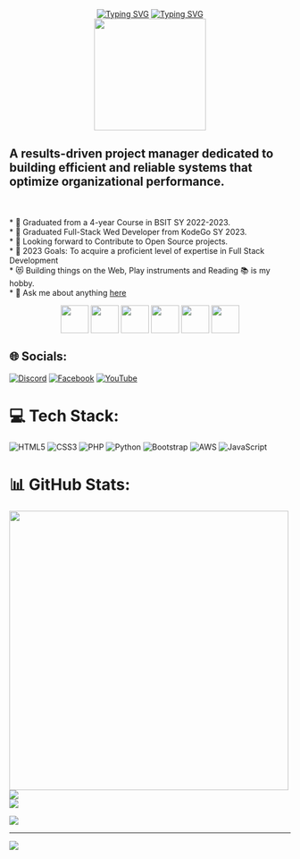 <div id="header" align="center">
<a href="https://git.io/typing-svg"><img src="https://readme-typing-svg.demolab.com?font=Fira+Code&pause=1000&color=0EF788&repeat=false&width=435&lines=JOHN+MARK+ROJAS" alt="Typing SVG" /></a>
     <a href="https://git.io/typing-svg"><img src="https://readme-typing-svg.demolab.com?font=Fira+Code&pause=1000&color=0EF788&width=435&lines=Full+Stack+Web+%26+Wordpress+Developer;Always+learning+new+things;4+YRS+BSIT+Graduates+;KodeGO+Graduates" alt="Typing SVG" /></a>
<br>
  <picture><img height="200" src="https://media.tenor.com/eBdhcXqGN3MAAAAi/madotsuki-spin.gif"/></picture>
  </div>



A results-driven project manager dedicated to building efficient and reliable systems that optimize organizational performance.
--------------------------------------------------------------------------------
<br><br>* 🏫 Graduated from a 4-year Course in BSIT SY 2022-2023.
<br>* 🎯 Graduated Full-Stack Wed Developer from KodeGo SY 2023.
<br>* 🔭 Looking forward to Contribute to Open Source projects.
<br>* 🥅 2023 Goals: To acquire a proficient level of expertise in Full Stack Development
<br>* 😻 Building things on the Web, Play instruments and Reading 📚 is my hobby.
<br>* 💬 Ask me about anything [here](https://github.com/Markys21/Markys21/issues)
<br>

<p align="center">
  <img src="https://media4.giphy.com/media/xTk9ZOk8WmSKQpFg1W/giphy.gif?cid=790b7611cd0f34add4cbbeca0b68770186eced04e3b27025&rid=giphy.gif&ct=s" width="50" height="50" style="display:inline-block; vertical-align:middle;" /> 
     <img src="https://media4.giphy.com/media/xTk9ZOk8WmSKQpFg1W/giphy.gif?cid=790b7611cd0f34add4cbbeca0b68770186eced04e3b27025&rid=giphy.gif&ct=s" width="50" height="50" style="display:inline-block; vertical-align:middle;" /> 
     <img src="https://media4.giphy.com/media/xTk9ZOk8WmSKQpFg1W/giphy.gif?cid=790b7611cd0f34add4cbbeca0b68770186eced04e3b27025&rid=giphy.gif&ct=s" width="50" height="50" style="display:inline-block; vertical-align:middle;" /> 
     <img src="https://media4.giphy.com/media/xTk9ZOk8WmSKQpFg1W/giphy.gif?cid=790b7611cd0f34add4cbbeca0b68770186eced04e3b27025&rid=giphy.gif&ct=s" width="50" height="50" style="display:inline-block; vertical-align:middle;" /> 
     <img src="https://media4.giphy.com/media/xTk9ZOk8WmSKQpFg1W/giphy.gif?cid=790b7611cd0f34add4cbbeca0b68770186eced04e3b27025&rid=giphy.gif&ct=s" width="50" height="50" style="display:inline-block; vertical-align:middle;" /> 
     <img src="https://media4.giphy.com/media/xTk9ZOk8WmSKQpFg1W/giphy.gif?cid=790b7611cd0f34add4cbbeca0b68770186eced04e3b27025&rid=giphy.gif&ct=s" width="50" height="50" style="display:inline-block; vertical-align:middle;" /> 
</p>

## 🌐 Socials:
[![Discord](https://img.shields.io/badge/Discord-%237289DA.svg?logo=discord&logoColor=white)](https://discord.gg/https://discord.gg/PNNx3sjh) [![Facebook](https://img.shields.io/badge/Facebook-%231877F2.svg?logo=Facebook&logoColor=white)](https://facebook.com/https://web.facebook.com/johnmark.rojas.52) [![YouTube](https://img.shields.io/badge/YouTube-%23FF0000.svg?logo=YouTube&logoColor=white)](https://youtube.com/@https://www.youtube.com/@johnmarkrojas7208) 

# 💻 Tech Stack:
![HTML5](https://img.shields.io/badge/html5-%23E34F26.svg?style=for-the-badge&logo=html5&logoColor=white) ![CSS3](https://img.shields.io/badge/css3-%231572B6.svg?style=for-the-badge&logo=css3&logoColor=white) ![PHP](https://img.shields.io/badge/php-%23777BB4.svg?style=for-the-badge&logo=php&logoColor=white) ![Python](https://img.shields.io/badge/python-3670A0?style=for-the-badge&logo=python&logoColor=ffdd54) ![Bootstrap](https://img.shields.io/badge/bootstrap-%23563D7C.svg?style=for-the-badge&logo=bootstrap&logoColor=white) ![AWS](https://img.shields.io/badge/AWS-%23FF9900.svg?style=for-the-badge&logo=amazon-aws&logoColor=white) ![JavaScript](https://img.shields.io/badge/javascript-%23323330.svg?style=for-the-badge&logo=javascript&logoColor=%23F7DF1E)

# 📊 GitHub Stats:

<picture><img src="https://media.tenor.com/DOVbIdf5PrsAAAAi/megumin-konosuba-chibi.gif" width="500"/></picture>![](https://github-readme-stats.vercel.app/api/top-langs/?username=markys21&theme=tokyonight&hide_border=false&include_all_commits=false&count_private=true&layout=compact)
<br/>
![](https://github-readme-streak-stats.herokuapp.com/?user=markys21&theme=tokyonight&hide_border=false)
<!-- <picture><img src="https://media.tenor.com/07KwjnSpJS8AAAAi/league-of-legends-league-of-legends-neeko.gif" width="40%"/></picture><br/><br/>
<picture><img src="https://media3.giphy.com/media/v1.Y2lkPTc5MGI3NjExYTdkMWM3NjZiMTc1Nzc1ZGEzNTUxMDU0NmQ0MjExM2U0Y2JmNTMwMCZjdD1z/IsNANDIdPI2k55dKhN/giphy.gif" height="250"/> </picture> -->
![](https://github-readme-stats.vercel.app/api?username=markys21&theme=tokyonight&hide_border=false&include_all_commits=false&count_private=true)


---
[![](https://visitcount.itsvg.in/api?id=markys21&icon=0&color=0)](https://visitcount.itsvg.in)

<!-- Proudly created with GPRM ( https://gprm.itsvg.in ) -->

